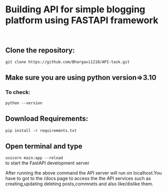 # Building API for simple blogging platform using FASTAPI framework</br></br>
## Clone the repository:</br>
 ``git clone https://github.com/Bhargavi1210/API-task.git`` 
 </br>
## Make sure you are using python version=>3.10
### To check:
``python --version``
</br>
## Download Requirements:
``pip install -r requirements.txt``
</br>
## Open terminal and type 
``uvicorn main:app --reload``</br>
to start the FastAPI development server</br>
<p>
  After running the above command the API server will run on localhost.You have to got to the /docs page to access the the API services such as 
  creating,updating deleting posts,commnets and also like/dislike them.
</p>
